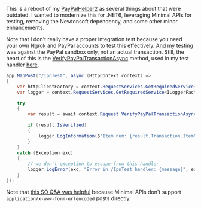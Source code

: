 This is a reboot of my [PayPalHelper2](https://github.com/adamfoneil/PayPalHelper2) as several things about that were outdated. I wanted to modernize this for .NET6, leveraging Minimal APIs for testing, removing the Newtonsoft dependency, and some other minor enhancements.

Note that I don't really have a proper integration test because you need your own [Ngrok](https://ngrok.com/) and PayPal accounts to test this effectively. And my testing was against the PayPal sandbox only, not an actual transaction. Still, the heart of this is the [VerifyPayPalTransactionAsync](https://github.com/adamfoneil/PayPal.Extensions/blob/master/PayPal.Extensions/PayPalExtensions.cs) method, used in my test handler [here](https://github.com/adamfoneil/PayPal.Extensions/blob/master/IpnTest/Program.cs#L16-L35).

```csharp
app.MapPost("/IpnTest", async (HttpContext context) =>
{
    var httpClientFactory = context.RequestServices.GetRequiredService<IHttpClientFactory>();
    var logger = context.RequestServices.GetRequiredService<ILoggerFactory>().CreateLogger("IpnTest");

    try
    {
        var result = await context.Request.VerifyPayPalTransactionAsync(PayPalEnvironment.Sandbox, httpClientFactory, logger);

        if (result.IsVerified)
        {
            logger.LogInformation($"Item num: {result.Transaction.ItemNumber}, gross = {result.Transaction.Gross:c2}");
        }
    }
    catch (Exception exc)
    {
        // we don't exception to escape from this handler
        logger.LogError(exc, "Error in /IpnTest handler: {message}", exc.Message);
    }
});
```

Note that [this SO Q&A was helpful](https://stackoverflow.com/questions/72579605/accept-x-www-form-urlencoded-in-minimal-api-net-6) because Minimal APIs don't support `application/x-www-form-urlencoded` posts directly.
